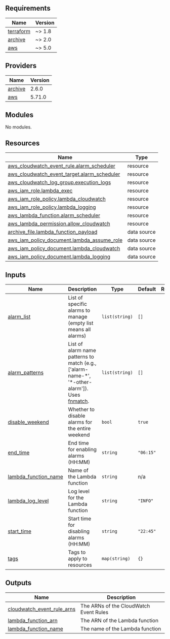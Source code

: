 ## Requirements

| Name | Version |
|------|---------|
| <a name="requirement_terraform"></a> [terraform](#requirement\_terraform) | ~> 1.8 |
| <a name="requirement_archive"></a> [archive](#requirement\_archive) | ~> 2.0 |
| <a name="requirement_aws"></a> [aws](#requirement\_aws) | ~> 5.0 |

## Providers

| Name | Version |
|------|---------|
| <a name="provider_archive"></a> [archive](#provider\_archive) | 2.6.0 |
| <a name="provider_aws"></a> [aws](#provider\_aws) | 5.71.0 |

## Modules

No modules.

## Resources

| Name | Type |
|------|------|
| [aws_cloudwatch_event_rule.alarm_scheduler](https://registry.terraform.io/providers/hashicorp/aws/latest/docs/resources/cloudwatch_event_rule) | resource |
| [aws_cloudwatch_event_target.alarm_scheduler](https://registry.terraform.io/providers/hashicorp/aws/latest/docs/resources/cloudwatch_event_target) | resource |
| [aws_cloudwatch_log_group.execution_logs](https://registry.terraform.io/providers/hashicorp/aws/latest/docs/resources/cloudwatch_log_group) | resource |
| [aws_iam_role.lambda_exec](https://registry.terraform.io/providers/hashicorp/aws/latest/docs/resources/iam_role) | resource |
| [aws_iam_role_policy.lambda_cloudwatch](https://registry.terraform.io/providers/hashicorp/aws/latest/docs/resources/iam_role_policy) | resource |
| [aws_iam_role_policy.lambda_logging](https://registry.terraform.io/providers/hashicorp/aws/latest/docs/resources/iam_role_policy) | resource |
| [aws_lambda_function.alarm_scheduler](https://registry.terraform.io/providers/hashicorp/aws/latest/docs/resources/lambda_function) | resource |
| [aws_lambda_permission.allow_cloudwatch](https://registry.terraform.io/providers/hashicorp/aws/latest/docs/resources/lambda_permission) | resource |
| [archive_file.lambda_function_payload](https://registry.terraform.io/providers/hashicorp/archive/latest/docs/data-sources/file) | data source |
| [aws_iam_policy_document.lambda_assume_role](https://registry.terraform.io/providers/hashicorp/aws/latest/docs/data-sources/iam_policy_document) | data source |
| [aws_iam_policy_document.lambda_cloudwatch](https://registry.terraform.io/providers/hashicorp/aws/latest/docs/data-sources/iam_policy_document) | data source |
| [aws_iam_policy_document.lambda_logging](https://registry.terraform.io/providers/hashicorp/aws/latest/docs/data-sources/iam_policy_document) | data source |

## Inputs

| Name | Description | Type | Default | Required |
|------|-------------|------|---------|:--------:|
| <a name="input_alarm_list"></a> [alarm\_list](#input\_alarm\_list) | List of specific alarms to manage (empty list means all alarms) | `list(string)` | `[]` | no |
| <a name="input_alarm_patterns"></a> [alarm\_patterns](#input\_alarm\_patterns) | List of alarm name patterns to match (e.g., ['alarm-name-\*', '\*-other-alarm']). Uses [fnmatch](https://docs.python.org/3/library/fnmatch.html). | `list(string)` | `[]` | no |
| <a name="input_disable_weekend"></a> [disable\_weekend](#input\_disable\_weekend) | Whether to disable alarms for the entire weekend | `bool` | `true` | no |
| <a name="input_end_time"></a> [end\_time](#input\_end\_time) | End time for enabling alarms (HH:MM) | `string` | `"06:15"` | no |
| <a name="input_lambda_function_name"></a> [lambda\_function\_name](#input\_lambda\_function\_name) | Name of the Lambda function | `string` | n/a | yes |
| <a name="input_lambda_log_level"></a> [lambda\_log\_level](#input\_lambda\_log\_level) | Log level for the Lambda function | `string` | `"INFO"` | no |
| <a name="input_start_time"></a> [start\_time](#input\_start\_time) | Start time for disabling alarms (HH:MM) | `string` | `"22:45"` | no |
| <a name="input_tags"></a> [tags](#input\_tags) | Tags to apply to resources | `map(string)` | `{}` | no |

## Outputs

| Name | Description |
|------|-------------|
| <a name="output_cloudwatch_event_rule_arns"></a> [cloudwatch\_event\_rule\_arns](#output\_cloudwatch\_event\_rule\_arns) | The ARNs of the CloudWatch Event Rules |
| <a name="output_lambda_function_arn"></a> [lambda\_function\_arn](#output\_lambda\_function\_arn) | The ARN of the Lambda function |
| <a name="output_lambda_function_name"></a> [lambda\_function\_name](#output\_lambda\_function\_name) | The name of the Lambda function |
